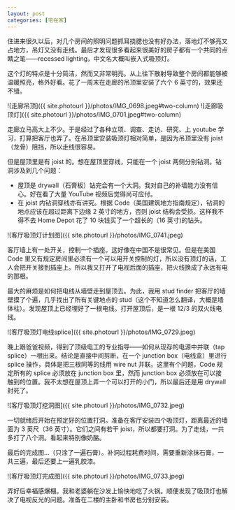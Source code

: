 ```yaml
---
layout: post
categories: [宅在家]
---
```


住进来很久以后，对几个房间的照明问题抓耳挠腮也没有好办法，落地灯不够亮又占地方，吊灯又没有走线。最后才发现很多看起来很美好的房子都有一个共同的点睛之笔——recessed lighting，中文名大概叫嵌入式吸顶灯。

这个灯的特点是十分简洁，然而又非常明亮。从上往下散射导致整个房间都能够被温暖照亮，格外好看。花了一周末在走廊的吊顶里安装了六个 6 英寸的，效果还不错。

![走廊吊顶]({{ site.photourl }}/photos/IMG_0698.jpeg#two-column)
![走廊吸顶灯]({{ site.photourl }}/photos/IMG_0701.jpeg#two-column)

走廊立马高大上不少。于是经过了各种立项、调查、走访、研究、上 youtube 学习，打算把客厅也弄了。在吊顶里安装吸顶灯相对简单，是因为吊顶里没有 joist（龙骨）阻挡，所以走线很容易。

但是屋顶里是有 joist 的。想在屋顶里穿线，只能在一个 joist 两侧分别钻洞。钻洞涉及到几个问题：

- 屋顶是 drywall（石膏板）钻完会有一个大洞。我对自己的补墙能力没有信心。好在看了大量 YouTube 视频后觉得尚可应付。
- 在 joist 内钻洞穿线亦有讲究。根据 Code（美国建筑地方指南规定），钻洞的地点应该在超过距离下边缘 2 英寸的地方，否则 joist 结构会受损。这样我不得不去 Home Depot 花了 10 块钱买了一个超长的（16 英寸)的钻头。

![客厅吸顶灯计划图]({{ site.photourl }}/photos/IMG_0741.jpeg)

客厅墙上有一处开关，控制一个插座。这好像在中国不是很常见。但是在美国 Code 里又有规定房间里必须有一个可以用开关控制的灯，所以没有顶灯的话，工人会把开关接到插座上。所以我又打开了电视后面的插座，把火线换成了永远有电的那根。

最大的麻烦是如何把电线从墙壁走到屋顶去。为此，我用 stud finder 把客厅的墙壁摸了个遍，几乎找出了所有关键地点的 stud（这个不知道怎么翻译，大概是墙体柱）。发现屋顶上已经埋好了一根电线。打开屋顶后，是一根 12/3 的双火线电线。

![客厅吸顶灯电线splice]({{ site.photourl }}/photos/IMG_0729.jpeg)

晚上跟爸爸视频，得到了顶级电工的专业指导——如何从现存的电源中并联（tap splice）一根出来。结论是直接中间剪断，在一个 junction box（电线盒）里进行 splice 操作，具体是把三根同等的线用 wire nut 并联。这里有个问题，Code 规定所有的 splice 必须放在 junction box 里，然而 junction box 必须放在可以接触到的位置。我不太想在屋顶上弄一个可以打开的小门，所以最后还是用 drywall 封死了。

![客厅吸顶灯挖洞图]({{ site.photourl }}/photos/IMG_0732.jpeg)

一切就绪后开始在预定好的位置打洞。准备在客厅安装四个吸顶灯，距离最近的墙面为 3 英尺（36 英寸）。它们之间有若干 joist，所以都要打洞。为了走线，一共多打了八个洞。看起来特别像奶酪。

最后的完成图...（只涂了一遍石膏）。补洞过程耗费时间，需要重新涂抹石膏，一共三遍，最后还要上一遍乳胶漆。

![客厅吸顶灯完成图]({{ site.photourl }}/photos/IMG_0733.jpeg)

弄好后幸福感爆棚。我和老婆躺在沙发上愉快地吃了火锅。顺便发现了吸顶灯也解决了电视反光的问题。准备在二楼的主卧和书房也分别安装。
